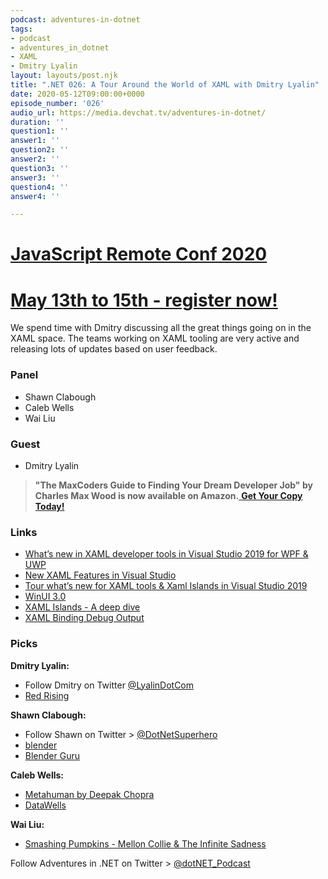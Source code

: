 ```yaml
---
podcast: adventures-in-dotnet
tags:
- podcast
- adventures_in_dotnet
- XAML
- Dmitry Lyalin
layout: layouts/post.njk
title: ".NET 026: A Tour Around the World of XAML with Dmitry Lyalin"
date: 2020-05-12T09:00:00+0000
episode_number: '026'
audio_url: https://media.devchat.tv/adventures-in-dotnet/
duration: ''
question1: ''
answer1: ''
question2: ''
answer2: ''
question3: ''
answer3: ''
question4: ''
answer4: ''

---
```

# [JavaScript Remote Conf 2020](https://devchat.tv/conferences/javascript-remote-2020/ "JavaScript Remote Conf 2020")

# [May 13th to 15th - register now!](https://devchat.tv/conferences/javascript-remote-2020/ "JavaScript Remote Conf 2020")

We spend time with Dmitry discussing all the great things going on in the XAML space. The teams working on XAML tooling are very active and releasing lots of updates based on user feedback.

### **Panel**

* Shawn Clabough
* Caleb Wells​
* Wai Liu

### **Guest**

* Dmitry Lyalin

> **"The MaxCoders Guide to Finding Your Dream Developer Job" by Charles Max Wood is now available on Amazon.**[ **Get Your Copy Today!**](https://www.amazon.com/gp/product/B081MBL5C9/ref=as_li_ss_tl?ie=UTF8&linkCode=sl1&tag=devchattv-20&linkId=9d61363241636e2546ef46abba198746&language=en_US)

### **Links**

* [What’s new in XAML developer tools in Visual Studio 2019 for WPF & UWP](https://devblogs.microsoft.com/visualstudio/whats-new-in-xaml-developer-tools-in-visual-studio-2019-for-wpf-uwp/)
* [New XAML Features in Visual Studio](https://channel9.msdn.com/Shows/Visual-Studio-Toolbox/New-XAML-Features-in-Visual-Studio)
* [Tour what’s new for XAML tools & Xaml Islands in Visual Studio 2019](https://www.youtube.com/watch?v=NtRYWpaADRo&feature=youtu.be)
* [WinUI 3.0](https://github.com/microsoft/microsoft-ui-xaml/blob/master/docs/roadmap.md)
* [XAML Islands - A deep dive](https://blogs.windows.com/windowsdeveloper/2018/11/02/xaml-islands-a-deep-dive-part-1/)
* [XAML Binding Debug Output](https://marketplace.visualstudio.com/items?itemName=PeterSpa.XamlBinding)

### **Picks**

**Dmitry Lyalin:**

* Follow Dmitry on Twitter [@LyalinDotCom](https://twitter.com/LyalinDotCom)
* [Red Rising](https://www.amazon.com/Red-Rising-Trilogy-Book/dp/B0159URANK)

**Shawn Clabough:**

* Follow Shawn on Twitter > [@DotNetSuperhero](https://twitter.com/DotNetSuperhero)
* [blender](https://www.blender.org/)
* [Blender Guru](https://www.blenderguru.com/)

**Caleb Wells:**

* [Metahuman by Deepak Chopra](https://www.penguinrandomhouse.com/books/27415/metahuman-by-deepak-chopra-md/)
* [DataWells](http://datawells.us/)

**Wai Liu:**

* [Smashing Pumpkins - Mellon Collie & The Infinite Sadness](https://www.amazon.com.au/Mellon-Infinite-Sadness-Smashing-Pumpkins/dp/B000000WA4)

Follow Adventures in .NET on Twitter > [@dotNET_Podcast](https://twitter.com/dotNET_Podcast)